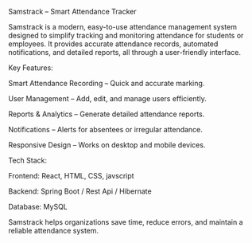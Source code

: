 Samstrack – Smart Attendance Tracker

Samstrack is a modern, easy-to-use attendance management system designed to simplify tracking and monitoring attendance for students or employees. It provides accurate attendance records, automated notifications, and detailed reports, all through a user-friendly interface.

Key Features:

Smart Attendance Recording – Quick and accurate marking.

User Management – Add, edit, and manage users efficiently.

Reports & Analytics – Generate detailed attendance reports.

Notifications – Alerts for absentees or irregular attendance.

Responsive Design – Works on desktop and mobile devices.

Tech Stack:

Frontend: React, HTML, CSS, javscript

Backend: Spring Boot /  Rest Api / Hibernate

Database: MySQL 

Samstrack helps organizations save time, reduce errors, and maintain a reliable attendance system.

